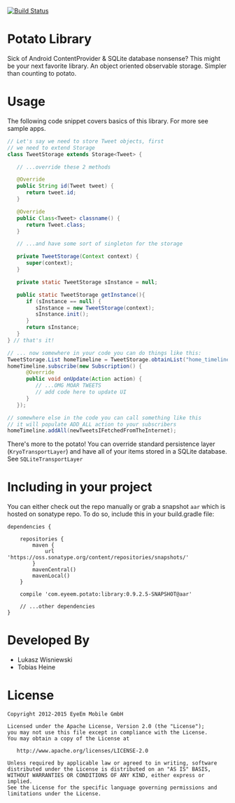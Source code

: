 [![Build Status](https://travis-ci.org/eyeem/potato.png?branch=master)](https://travis-ci.org/eyeem/potato)

Potato Library
=================

Sick of Android ContentProvider & SQLite database nonsense? This might be your next
favorite library. An object oriented observable storage. Simpler than counting to potato.

Usage
============
The following code snippet covers basics of this library. For more see
sample apps.

``` java
// Let's say we need to store Tweet objects, first
// we need to extend Storage
class TweetStorage extends Storage<Tweet> {

   // ...override these 2 methods

   @Override
   public String id(Tweet tweet) {
      return tweet.id;
   }

   @Override
   public Class<Tweet> classname() {
      return Tweet.class;
   }

   // ...and have some sort of singleton for the storage

   private TweetStorage(Context context) {
      super(context);
   }

   private static TweetStorage sInstance = null;

   public static TweetStorage getInstance(){
      if (sInstance == null) {
         sInstance = new TweetStorage(context);
         sInstance.init();
      }
      return sInstance;
   }
} // that's it!

// ... now somewhere in your code you can do things like this:
TweetStorage.List homeTimeline = TweetStorage.obtainList("home_timeline");
homeTimeline.subscribe(new Subscription() {
      @Override
      public void onUpdate(Action action) {
         // ...OMG MOAR TWEETS
         // add code here to update UI
      }
   });

// somewhere else in the code you can call something like this
// it will populate ADD_ALL action to your subscribers
homeTimeline.addAll(newTweetsIFetchedFromTheInternet);
```

There's more to the potato! You can override standard persistence layer (`KryoTransportLayer`) and have all of your items stored in a SQLite database. See `SQLiteTransportLayer`

Including in your project
=========================

You can either check out the repo manually or grab a snapshot `aar` which is hosted on sonatype repo. To do so, include this in your build.gradle file:

```
dependencies {

    repositories {
        maven {
            url 'https://oss.sonatype.org/content/repositories/snapshots/'
        }
        mavenCentral()
        mavenLocal()
    }

    compile 'com.eyeem.potato:library:0.9.2.5-SNAPSHOT@aar'

    // ...other dependencies
}
```

Developed By
============

* Lukasz Wisniewski
* Tobias Heine

License
=======

    Copyright 2012-2015 EyeEm Mobile GmbH

    Licensed under the Apache License, Version 2.0 (the "License");
    you may not use this file except in compliance with the License.
    You may obtain a copy of the License at

       http://www.apache.org/licenses/LICENSE-2.0

    Unless required by applicable law or agreed to in writing, software
    distributed under the License is distributed on an "AS IS" BASIS,
    WITHOUT WARRANTIES OR CONDITIONS OF ANY KIND, either express or implied.
    See the License for the specific language governing permissions and
    limitations under the License.
